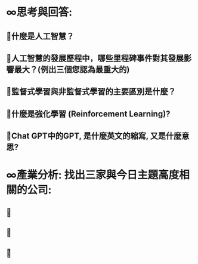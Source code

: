 # ∞思考與回答:
## 🧿什麼是人工智慧？

## 🧿人工智慧的發展歷程中，哪些里程碑事件對其發展影響最大？(例出三個您認為最重大的)

## 🧿監督式學習與非監督式學習的主要區別是什麼？

## 🧿什麼是強化學習 (Reinforcement Learning)?
 
## 🧿Chat GPT中的GPT, 是什麼英文的縮寫, 又是什麼意思? 

# ∞產業分析: 找出三家與今日主題高度相關的公司:
## 🧿

## 🧿

## 🧿
